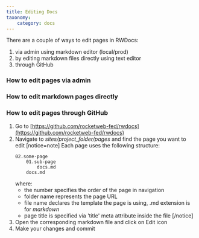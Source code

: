 ```yaml
---
title: Editing Docs
taxonomy:
    category: docs
---
```


There are a couple of ways to edit pages in RWDocs:
1. via admin using markdown editor (local/prod)
2. by editing markdown files directly using text editor
3. through GitHub

### How to edit pages via admin

### How to edit markdown pages directly


### How to edit pages through GitHub
1. Go to [https://github.com/rocketweb-fed/rwdocs](https://github.com/rocketweb-fed/rwdocs)
2. Navigate to _sites/project_folder/pages_ and find the page you want to edit
	[notice=note]
	Each page uses the following structure:
	```
	02.some-page
		01.sub-page
			docs.md
		docs.md
	```
	where:
	- the number specifies the order of the page in navigation
	- folder name represents the page URL
	- file name declares the template the page is using, .md extension is for *markdown*
	- page title is specified via 'title' meta attribute inside the file
	[/notice]
3. Open the corresponding markdown file and click on Edit icon
4. Make your changes and commit